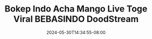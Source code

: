 --- 
title: "Bokep Indo Acha Mango Live Toge Viral  BEBASINDO  DoodStream"
description: "video bokeh Bokep Indo Acha Mango Live Toge Viral  BEBASINDO  DoodStream tiktok video full terbaru"
date: 2024-05-30T14:34:55-08:00
file_code: "gw5jpidzdvig"
draft: false
cover: "impuzys42h6laj1v.jpg"
tags: ["Bokep", "Indo", "Acha", "Mango", "Live", "Toge", "Viral", "BEBASINDO", "DoodStream"]
length: 1694
fld_id: "1482749"
foldername: "Acha toge"
categories: ["Acha toge"]
views: 0
---